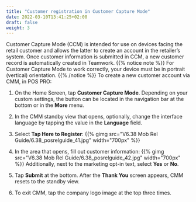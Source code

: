 ```yaml
---
title: "Customer registration in Customer Capture Mode"
date: 2022-03-10T13:41:25+02:00
draft: false
weight: 3
---
```

Customer Capture Mode (CCM) is intended for use on devices facing the retail customer and allows the latter to create an account in the retailer’s system. Once customer information is submitted in CCM, a new customer record is automatically created in Teamwork.
{{% notice note %}}
For Customer Capture Mode to work correctly, your device must be in portrait (vertical) orientation.
{{% /notice %}}
To create a new customer account via CMM, in POS PRO:

1. On the Home Screen, tap **Customer Capture Mode**. Depending on your custom settings, the button can be located in the navigation bar at the bottom or in the **More** menu.  

2. In the CMM standby view that opens, optionally, change the interface language by tapping the value in the **Language** field. 

3. Select **Tap Here to Register**:
{{% gimg src="V6.38 Mob Rel Guide/6.38_posrelguide_41.jpg" width="700px" %}}

4. In the area that opens, fill out customer information:
{{% gimg src="V6.38 Mob Rel Guide/6.38_posrelguide_42.jpg" width="700px" %}}
Additionally, next to the marketing opt-in text, select **Yes** or **No**.

5. Tap **Submit** at the bottom. After the **Thank You** screen appears, CMM resets to the standby view.

6. To exit CMM, tap the company logo image at the top three times.


